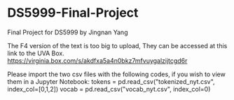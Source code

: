 # DS5999-Final-Project
Final Project for DS5999 by Jingnan Yang

The F4 version of the text is too big to upload,
They can be accessed at this link to the UVA Box.
https://virginia.box.com/s/akdfxa5a4n0bkz7mfvuygalzijtcgd6r

Please import the two csv files with the following codes,
if you wish to view them in a Jupyter Notebook:
tokens = pd.read_csv("tokenized_nyt.csv", index_col=[0,1,2])
vocab = pd.read_csv("vocab_nyt.csv", index_col=0)
